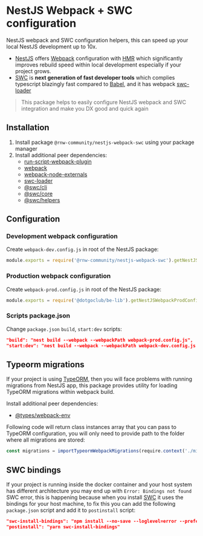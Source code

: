 # NestJS Webpack + SWC configuration

NestJS webpack and SWC configuration helpers, this can speed up your local NestJS development up to
10x.

-   [NestJS](https://docs.nestjs.com) offers [Webpack](https://webpack.js.org) configuration with [HMR](https://docs.nestjs.com/recipes/hot-reload) which significantly
    improves rebuild speed within local development especially if your project grows.
-   [SWC](https://swc.rs) is **next generation of fast developer tools** which complies typescript blazingly
    fast compared to [Babel](https://babeljs.io), and it has webpack [swc-loader](https://github.com/swc-project/swc-loader)

> This package helps to easily configure NestJS webpack and SWC integration and make you DX good and quick again

## Installation

1. Install package `@rnw-community/nestjs-webpack-swc` using your package manager
2. Install additional peer dependencies:
    - [run-script-webpack-plugin](https://github.com/atassis/run-script-webpack-plugin)
    - [webpack](https://github.com/webpack/webpack)
    - [webpack-node-externals](https://github.com/liady/webpack-node-externals)
    - [swc-loader](https://github.com/swc-project/swc-loader)
    - [@swc/cli](https://github.com/swc-project/cli)
    - [@swc/core](https://github.com/swc-project/swc)
    - [@swc/helpers](https://github.com/swc-project/helpers)

## Configuration

### Development webpack configuration

Create `webpack-dev.config.js` in root of the NestJS package:

```js
module.exports = require('@rnw-community/nestjs-webpack-swc').getNestJSWebpackDevConfig;
```

### Production webpack configuration

Create `webpack-prod.config.js` in root of the NestJS package:

```js
module.exports = require('@dotgoclub/be-lib').getNestJSWebpackProdConfig;
```

### Scripts package.json

Change `package.json` `build`, `start:dev` scripts:

```json
"build": "nest build --webpack --webpackPath webpack-prod.config.js",
"start:dev": "nest build --webpack --webpackPath webpack-dev.config.js --watch"
```

## Typeorm migrations

If your project is using [TypeORM](https://typeorm.io), then you will face problems with running migrations from NestJS app,
this package provides utility for loading TypeORM migrations within webpack build.

Install additional peer dependencies:

-   [@types/webpack-env](https://www.npmjs.com/package/@types/webpack-env)

Following code will return class instances array that you can pass to TypeORM configuration, you will only need to provide
path to the folder where all migrations are stored:

```ts
const migrations = importTypeormWebpackMigrations(require.context('./migration/', true, /\.ts$/u));
```

## SWC bindings

If your project is running inside the docker container and your host system has different architecture
you may end up with `Error: Bindings not found` SWC error, this is happening because when you install
[SWC](https://swc.rs) it uses the bindings for your host machine, to fix this you can add the following
`package.json` script and add it to `postinstall` script:

```json
"swc-install-bindings": "npm install --no-save --loglevel=error --prefer-offline --no-audit --progress=false --force @swc/core-linux-arm64-musl @swc/core-linux-x64-musl",
"postinstall": "yarn swc-install-bindings"
```
